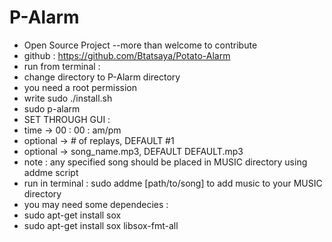# P-Alarm

- Open Source Project --more than welcome to contribute 
 - github : https://github.com/Btatsaya/Potato-Alarm 
- run from terminal : 
 - change directory to P-Alarm directory 
 - you need a root permission 
 - write sudo ./install.sh 
 - sudo p-alarm 
- SET THROUGH GUI :
 - time -> 00 : 00 : am/pm 
 - optional -> # of replays, DEFAULT #1
 - optional -> song_name.mp3, DEFAULT DEFAULT.mp3
 - note : any specified song should be placed in MUSIC directory using addme script 
 - run in terminal : sudo addme [path/to/song] to add music to your MUSIC directory
- you may need some dependecies : 
 - sudo apt-get install sox 
 - sudo apt-get install sox libsox-fmt-all

